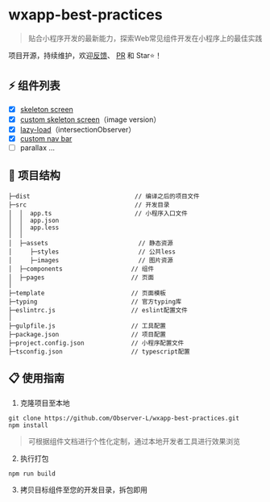 <div align=center>

</div>

# wxapp-best-practices

> 贴合小程序开发的最新能力，探索Web常见组件开发在小程序上的最佳实践

项目开源，持续维护，欢迎[反馈](https://github.com/Observer-L/wxapp-best-practices/issues)、 [PR](https://github.com/Observer-L/wxapp-best-practices/pulls) 和 Star⭐️！


## ⚡️ 组件列表

- [x] [skeleton screen](https://github.com/Observer-L/wxapp-best-practices/tree/master/src/components/skeleton)
- [x] [custom skeleton screen](https://github.com/Observer-L/wxapp-best-practices/tree/master/src/components/skeleton-img)（image version）
- [x] [lazy-load](https://github.com/Observer-L/wxapp-best-practices/tree/master/src/components/lazy-load)（intersectionObserver）
- [x] [custom nav bar](https://github.com/Observer-L/wxapp-best-practices/tree/master/src/components/nav-bar)
- [ ] parallax
...

## 🔩 项目结构

```
├─dist                             // 编译之后的项目文件
├─src                              // 开发目录
│  │  app.ts                       // 小程序入口文件
│  │  app.json
│  │  app.less
│  │
│  ├─assets                     	// 静态资源
│     ├─styles                  	// 公共less
│     ├─images                  	// 图片资源
│  ├─components                   // 组件
│  ├─pages                        // 页面
│
├─template                        // 页面模板
├─typing                          // 官方typing库
├─eslintrc.js                     // eslint配置文件
│
├─gulpfile.js                     // 工具配置
├─package.json                    // 项目配置
├─project.config.json             // 小程序配置文件
├─tsconfig.json                   // typescript配置
```

## 📋 使用指南

1. 克隆项目至本地

```shell
git clone https://github.com/Observer-L/wxapp-best-practices.git
npm install
```

> 可根据组件文档进行个性化定制，通过本地开发者工具进行效果浏览

2. 执行打包
```shell
npm run build
```

3. 拷贝目标组件至您的开发目录，拆包即用